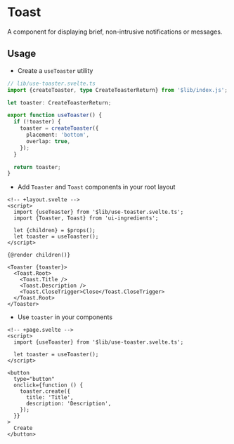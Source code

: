 # Toast

A component for displaying brief, non-intrusive notifications or messages.

## Usage

- Create a `useToaster` utility

```ts
// lib/use-toaster.svelte.ts
import {createToaster, type CreateToasterReturn} from '$lib/index.js';

let toaster: CreateToasterReturn;

export function useToaster() {
  if (!toaster) {
    toaster = createToaster({
      placement: 'bottom',
      overlap: true,
    });
  }

  return toaster;
}
```

- Add `Toaster` and `Toast` components in your root layout

```svelte
<!-- +layout.svelte -->
<script>
  import {useToaster} from '$lib/use-toaster.svelte.ts';
  import {Toaster, Toast} from 'ui-ingredients';

  let {children} = $props();
  let toaster = useToaster();
</script>

{@render children()}

<Toaster {toaster}>
  <Toast.Root>
    <Toast.Title />
    <Toast.Description />
    <Toast.CloseTrigger>Close</Toast.CloseTrigger>
  </Toast.Root>
</Toaster>
```

- Use `toaster` in your components

```svelte
<!-- +page.svelte -->
<script>
  import {useToaster} from '$lib/use-toaster.svelte.ts';

  let toaster = useToaster();
</script>

<button
  type="button"
  onclick={function () {
    toaster.create({
      title: 'Title',
      description: 'Description',
    });
  }}
>
  Create
</button>
```
